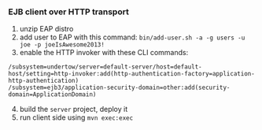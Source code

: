 ### EJB client over HTTP transport

1. unzip EAP distro
2. add user to EAP with this command:  `bin/add-user.sh -a -g users -u joe -p joeIsAwesome2013!`
3. enable the HTTP invoker with these CLI commands:

```
/subsystem=undertow/server=default-server/host=default-host/setting=http-invoker:add(http-authentication-factory=application-http-authentication)
/subsystem=ejb3/application-security-domain=other:add(security-domain=ApplicationDomain)
```

4. build the `server` project, deploy it
5. run client side using `mvn exec:exec`

